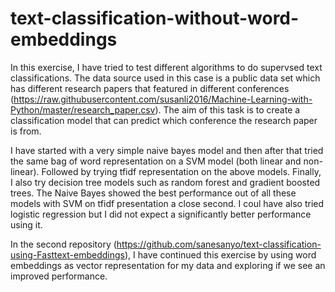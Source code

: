 # text-classification-without-word-embeddings
In this exercise, I have tried to test different algorithms to do supervsed text classifications. The data source used in this case is a 
public data set which has different research papers that featured in different conferences (https://raw.githubusercontent.com/susanli2016/Machine-Learning-with-Python/master/research_paper.csv). The aim of this task is to create a classification
model that can predict which conference the research paper is from.

I have started with a very simple naive bayes model and then after that tried the same bag of word representation on a SVM model (both linear and
non-linear). Followed by trying tfidf representation on the above models. Finally, I also try decision tree models such as random forest and
gradient boosted trees. The Naive Bayes showed the best performance out of all these models with SVM on tfidf presentation a close second.
I coul have also tried logistic regression but I did not expect a significantly better performance using it.

In the second repository (https://github.com/sanesanyo/text-classification-using-Fasttext-embeddings), I have continued this exercise by using
word embeddings as vector representation for my data and exploring if we see an improved performance.
